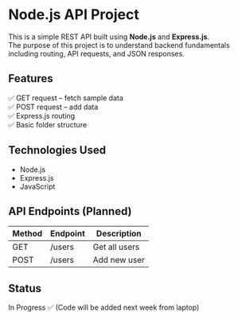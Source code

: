 # Node.js API Project

This is a simple REST API built using **Node.js** and **Express.js**.  
The purpose of this project is to understand backend fundamentals including routing, API requests, and JSON responses.

## Features
✅ GET request – fetch sample data  
✅ POST request – add data  
✅ Express.js routing  
✅ Basic folder structure

## Technologies Used
- Node.js
- Express.js
- JavaScript

## API Endpoints (Planned)
| Method | Endpoint | Description |
|--------|----------|-------------|
| GET    | /users   | Get all users |
| POST   | /users   | Add new user |

## Status
In Progress ✅ (Code will be added next week from laptop)

